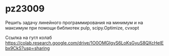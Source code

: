 # pz23009
Решить задачу линейного программирования на минимум и на максимум при помощи библиотек pulp, scipy.Optimize, cvxopt

Ссылка на гугл колаб https://colab.research.google.com/drive/1O0OMGIgvS6LoKsGyuS8QXcHeIEbx9CkS?usp=sharing
